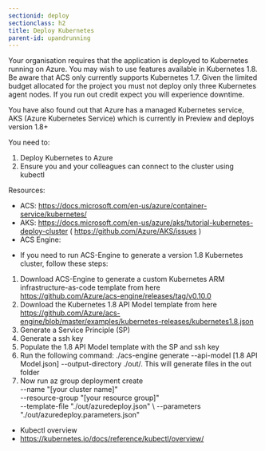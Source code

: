```yaml
---
sectionid: deploy
sectionclass: h2
title: Deploy Kubernetes
parent-id: upandrunning
---
```


Your organisation requires that the application is deployed to Kubernetes running on
Azure. You may wish to use features available in Kubernetes 1.8. Be aware that ACS only
currently supports Kubernetes 1.7. Given the limited budget allocated for the
project you must not deploy only three Kubernetes agent nodes. If you run out credit expect you will
experience downtime.

You have also found out that Azure has a managed Kubernetes service, 
AKS (Azure Kubernetes Service) which is currently in Preview and deploys version 1.8+

You need to:

1. Deploy Kubernetes to Azure
2. Ensure you and your colleagues can connect to the cluster using kubectl

Resources:

- ACS: <https://docs.microsoft.com/en-us/azure/container-service/kubernetes/>
- AKS: <https://docs.microsoft.com/en-us/azure/aks/tutorial-kubernetes-deploy-cluster> ( <https://github.com/Azure/AKS/issues> )
- ACS Engine: 
* If you need to run ACS-Engine to generate a version 1.8 Kubernetes cluster, follow these steps:
1. Download ACS-Engine to generate a custom Kubernetes ARM infrastructure-as-code template from here <https://github.com/Azure/acs-engine/releases/tag/v0.10.0>
2. Download the Kubernetes 1.8 API Model template from here <https://github.com/Azure/acs-engine/blob/master/examples/kubernetes-releases/kubernetes1.8.json>
3. Generate a Service Principle (SP)
4. Generate a ssh key
5. Populate the 1.8 API Model template with the SP and ssh key
4. Run the following command: ./acs-engine generate --api-model [1.8 API Model.json] --output-directory ./out/. This will generate files in the out folder
4. Now run az group deployment create \
    --name "[your cluster name]" \
    --resource-group "[your resource group]" \
    --template-file "./out/azuredeploy.json" \ 
    --parameters "./out/azuredeploy.parameters.json"
- Kubectl overview
- <https://kubernetes.io/docs/reference/kubectl/overview/>

